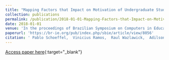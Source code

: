 ```yaml
---
title: "Mapping Factors that Impact on Motivation of Undergraduate Students in Software Engineering: A case study"
collection: publications
permalink: /publication/2018-01-01-Mapping-Factors-that-Impact-on-Motivation-of-Undergraduate-Students-in-Software-Engineering-A-case-study
date: 2018-01-01
venue: 'In the proceedings of Brazilian Symposium on Computers in Education (Simpósio Brasileiro de Informática na Educação - SBIE)'
paperurl: 'https://br-ie.org/pub/index.php/sbie/article/view/8056'
citation: ' Pablo Schoeffel,  Vinicius Ramos,  Raul Wazlawick,  Adilson Vahldick,  Marcelo Souza, &quot;Mapping Factors that Impact on Motivation of Undergraduate Students in Software Engineering: A case study.&quot; In the proceedings of Brazilian Symposium on Computers in Education (Simpósio Brasileiro de Informática na Educação - SBIE), 2018.'
---
```

[Access paper here](https://br-ie.org/pub/index.php/sbie/article/view/8056){:target="_blank"}
